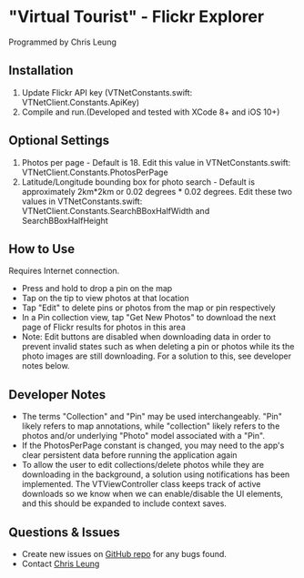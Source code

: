 "Virtual Tourist" - Flickr Explorer
===================================

Programmed by Chris Leung


Installation
------------
1. Update Flickr API key (VTNetConstants.swift: VTNetClient.Constants.ApiKey)
2. Compile and run.(Developed and tested with XCode 8+ and iOS 10+)

Optional Settings
-----------------
1. Photos per page - Default is 18. Edit this value in VTNetConstants.swift: VTNetClient.Constants.PhotosPerPage
2. Latitude/Longitude bounding box for photo search - Default is approximately 2km*2km or 0.02 degrees * 0.02 degrees. Edit these two values in VTNetConstants.swift: VTNetClient.Constants.SearchBBoxHalfWidth and SearchBBoxHalfHeight

How to Use
----------
Requires Internet connection.  

* Press and hold to drop a pin on the map
* Tap on the tip to view photos at that location
* Tap "Edit" to delete pins or photos from the map or pin respectively
* In a Pin collection view, tap "Get New Photos" to download the next page of Flickr results for photos in this area
* Note: Edit buttons are disabled when downloading data in order to prevent invalid states such as when deleting a pin or photos while its the photo images are still downloading. For a solution to this, see developer notes below.

Developer Notes
---------------
* The terms "Collection" and "Pin" may be used interchangeably. "Pin" likely refers to map annotations, while "collection" likely refers to the photos and/or underlying "Photo" model associated with a "Pin".
* If the PhotosPerPage constant is changed, you may need to the app's clear persistent data before running the application again
* To allow the user to edit collections/delete photos while they are downloading in the background, a solution using notifications has been implemented. The VTViewController class keeps track of active downloads so we know when we can enable/disable the UI elements, and this should be expanded to include context saves.

Questions & Issues
------------------
* Create new issues on [GitHub repo](https://github.com/chrislzm/VirtualTourist) for any bugs found.
* Contact [Chris Leung](https://github.com/chrislzm)